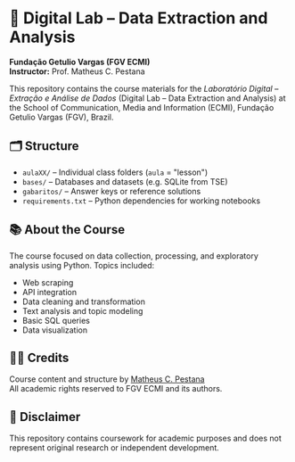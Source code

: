 # 🧪 Digital Lab – Data Extraction and Analysis

**Fundação Getulio Vargas (FGV ECMI)**  
**Instructor:** Prof. Matheus C. Pestana

This repository contains the course materials for the *Laboratório Digital – Extração e Análise de Dados* (Digital Lab – Data Extraction and Analysis) at the School of Communication, Media and Information (ECMI), Fundação Getulio Vargas (FGV), Brazil.

## 🗂 Structure

- `aulaXX/` – Individual class folders (`aula` = "lesson")
- `bases/` – Databases and datasets (e.g. SQLite from TSE)
- `gabaritos/` – Answer keys or reference solutions
- `requirements.txt` – Python dependencies for working notebooks

## 📚 About the Course

The course focused on data collection, processing, and exploratory analysis using Python. Topics included:

- Web scraping
- API integration
- Data cleaning and transformation
- Text analysis and topic modeling
- Basic SQL queries
- Data visualization

## 👨‍🏫 Credits

Course content and structure by [Matheus C. Pestana](https://github.com/mateuspestana)  
All academic rights reserved to FGV ECMI and its authors.

## 📎 Disclaimer

This repository contains coursework for academic purposes and does not represent original research or independent development.

